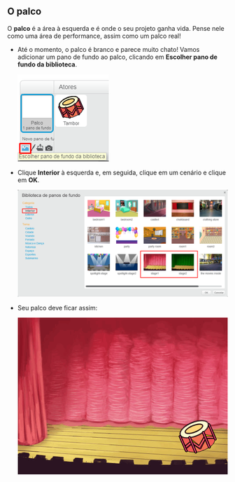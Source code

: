 ## O palco

O **palco** é a área à esquerda e é onde o seu projeto ganha vida. Pense nele como uma área de performance, assim como um palco real!

+ Até o momento, o palco é branco e parece muito chato! Vamos adicionar um pano de fundo ao palco, clicando em **Escolher pano de fundo da biblioteca**.
    
    ![screenshot](images/band-stage-choose.png)

+ Clique **Interior** à esquerda e, em seguida, clique em um cenário e clique em **OK**.
    
    ![screenshot](images/band-backdrop.png)

+ Seu palco deve ficar assim:
    
    ![screenshot](images/band-stage.png)